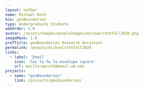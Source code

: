 ```yaml
---
layout: author
name: Michael Roth
bio: geoBoundaries
type: Undergraduate Students
webOrder: 5.0
avatar: /assets/images/peopleImages/michaelrothfall2020.png
imageMask: 1.0
profTitle: geoBoundaries Research Assistant
permalink: /people/michaelrothfall2020
links:
  - label: 'Email'
    icon: 'fas fa-fw fa-envelope square'
    url: mailto:mproth@email.wm.edu
projects:
  - name: "geoBoundaries"
    link: /projects/geoboundaries/
---
```


